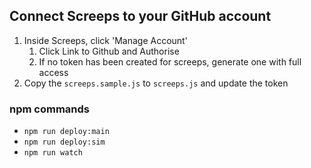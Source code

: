 ## Connect Screeps to your GitHub account

1. Inside Screeps, click 'Manage Account'
	1. Click Link to Github and Authorise
	2. If no token has been created for screeps, generate one with full access
2. Copy the `screeps.sample.js` to `screeps.js` and update the token

###  npm commands

* `npm run deploy:main`
* `npm run deploy:sim`
* `npm run watch`
